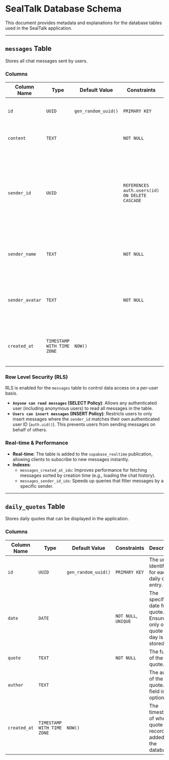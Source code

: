 # SealTalk Database Schema

This document provides metadata and explanations for the database tables used in the SealTalk application.

---

## `messages` Table

Stores all chat messages sent by users.

### Columns

| Column Name     | Type                        | Default Value         | Constraints                                   | Description                                                                                                |
|-----------------|-----------------------------|-----------------------|-----------------------------------------------|------------------------------------------------------------------------------------------------------------|
| `id`            | `UUID`                      | `gen_random_uuid()`   | `PRIMARY KEY`                                 | The unique identifier for each message.                                                                    |
| `content`       | `TEXT`                      |                       | `NOT NULL`                                    | The text content of the message.                                                                           |
| `sender_id`     | `UUID`                      |                       | `REFERENCES auth.users(id) ON DELETE CASCADE` | The ID of the user who sent the message, linked to the `auth.users` table. Messages are deleted if the user is. |
| `sender_name`   | `TEXT`                      |                       | `NOT NULL`                                    | The display name of the sender at the time the message was sent.                                           |
| `sender_avatar` | `TEXT`                      |                       | `NOT NULL`                                    | A URL to the sender's avatar image at the time the message was sent.                                       |
| `created_at`    | `TIMESTAMP WITH TIME ZONE`  | `NOW()`               |                                               | The exact timestamp of when the message was created.                                                       |

### Row Level Security (RLS)

RLS is enabled for the `messages` table to control data access on a per-user basis.

-   **`Anyone can read messages` (SELECT Policy)**: Allows any authenticated user (including anonymous users) to read all messages in the table.
-   **`Users can insert messages` (INSERT Policy)**: Restricts users to only insert messages where the `sender_id` matches their own authenticated user ID (`auth.uid()`). This prevents users from sending messages on behalf of others.

### Real-time & Performance

-   **Real-time**: The table is added to the `supabase_realtime` publication, allowing clients to subscribe to new messages instantly.
-   **Indexes**:
    -   `messages_created_at_idx`: Improves performance for fetching messages sorted by creation time (e.g., loading the chat history).
    -   `messages_sender_id_idx`: Speeds up queries that filter messages by a specific sender.

---

## `daily_quotes` Table

Stores daily quotes that can be displayed in the application.

### Columns

| Column Name  | Type                        | Default Value         | Constraints           | Description                                                                 |
|--------------|-----------------------------|-----------------------|-----------------------|-----------------------------------------------------------------------------|
| `id`         | `UUID`                      | `gen_random_uuid()`   | `PRIMARY KEY`         | The unique identifier for each daily quote entry.                           |
| `date`       | `DATE`                      |                       | `NOT NULL`, `UNIQUE`  | The specific date for the quote. Ensures only one quote per day is stored.  |
| `quote`      | `TEXT`                      |                       | `NOT NULL`            | The full text of the quote.                                                 |
| `author`     | `TEXT`                      |                       |                       | The author of the quote. This field is optional.                            |
| `created_at` | `TIMESTAMP WITH TIME ZONE`  | `NOW()`               |                       | The timestamp of when the quote record was added to the database.           |
